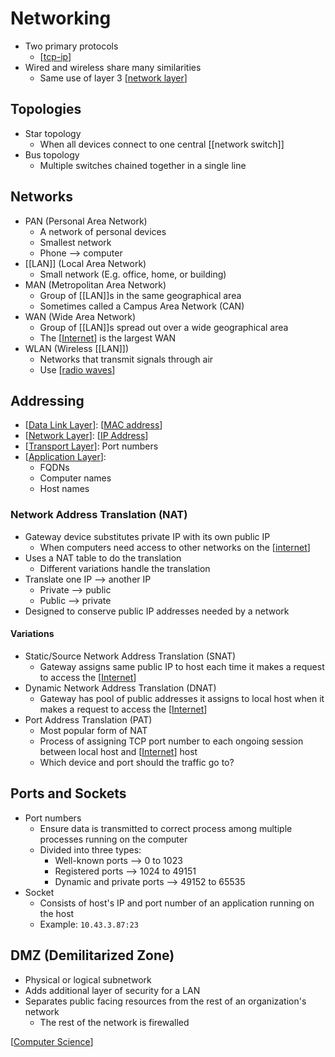 # Networking

- Two primary protocols
  - [[tcp-ip]]
- Wired and wireless share many similarities
  - Same use of layer 3 [[network layer]]

## Topologies

- Star topology
  - When all devices connect to one central [[network switch]]
- Bus topology
  - Multiple switches chained together in a single line

## Networks

- PAN (Personal Area Network)
  - A network of personal devices
  - Smallest network
  - Phone --> computer
- [[LAN]] (Local Area Network)
  - Small network (E.g. office, home, or building)
- MAN (Metropolitan Area Network)
  - Group of [[LAN]]s in the same geographical area
  - Sometimes called a Campus Area Network (CAN)
- WAN (Wide Area Network)
  - Group of [[LAN]]s spread out over a wide geographical area
  - The [[Internet]] is the largest WAN
- WLAN (Wireless [[LAN]])
  - Networks that transmit signals through air
  - Use [[radio waves]]

## Addressing

- [[Data Link Layer]]: [[MAC address]]
- [[Network Layer]]: [[IP Address]]
- [[Transport Layer]]: Port numbers
- [[Application Layer]]:
  - FQDNs
  - Computer names
  - Host names

### Network Address Translation (NAT)

- Gateway device substitutes private IP with its own public IP
  - When computers need access to other networks on the [[internet]]
- Uses a NAT table to do the translation
  - Different variations handle the translation
- Translate one IP --> another IP
  - Private --> public
  - Public --> private
- Designed to conserve public IP addresses needed by a network

#### Variations

- Static/Source Network Address Translation (SNAT)
  - Gateway assigns same public IP to host each time it makes a request to access the [[Internet]]
- Dynamic Network Address Translation (DNAT)
  - Gateway has pool of public addresses it assigns to local host when it makes a request to access the [[Internet]]
- Port Address Translation (PAT)
  - Most popular form of NAT
  - Process of assigning TCP port number to each ongoing session between local host and [[Internet]] host
  - Which device and port should the traffic go to?

## Ports and Sockets

- Port numbers
  - Ensure data is transmitted to correct process among multiple processes running on the computer
  - Divided into three types:
    - Well-known ports --> 0 to 1023
    - Registered ports --> 1024 to 49151
    - Dynamic and private ports --> 49152 to 65535
- Socket
  - Consists of host's IP and port number of an application running on the host
  - Example: `10.43.3.87:23`

## DMZ (Demilitarized Zone)

- Physical or logical subnetwork
- Adds additional layer of security for a LAN
- Separates public facing resources from the rest of an organization's network
  - The rest of the network is firewalled

[[Computer Science]]

[//begin]: # "Autogenerated link references for markdown compatibility"
[tcp-ip]: tcp-ip "TCP/IP"
[Internet]: internet "Internet"
[radio waves]: radio-waves "Radio Waves"
[Data Link Layer]: data-link-layer "Data Link Layer (Layer 2)"
[MAC address]: mac-address "MAC Address"
[Network Layer]: network-layer "Network Layer (Layer 3)"
[IP Address]: ip-address "IP Address"
[Transport Layer]: transport-layer "Transport Layer (Layer 4)"
[Application Layer]: application-layer "Application Layer (Layer 7)"
[Computer Science]: computer-science "Computer Science"
[//end]: # "Autogenerated link references"
